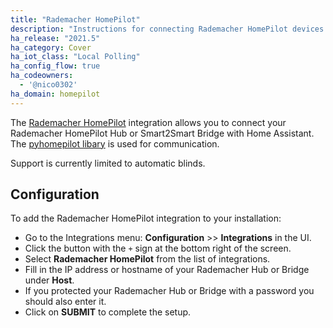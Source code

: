 ```yaml
---
title: "Rademacher HomePilot"
description: "Instructions for connecting Rademacher HomePilot devices."
ha_release: "2021.5"
ha_category: Cover
ha_iot_class: "Local Polling"
ha_config_flow: true
ha_codeowners:
  - '@nico0302'
ha_domain: homepilot
---
```


The [Rademacher HomePilot](https://www.rademacher.de/smart-home/produkte/homepilot) integration allows you to connect your Rademacher HomePilot Hub or Smart2Smart Bridge with Home Assistant.
The [pyhomepilot libary](https://github.com/Nico0302/pyhomepilot) is used for communication.

Support is currently limited to automatic blinds.

## Configuration

To add the Rademacher HomePilot integration to your installation:

- Go to the Integrations menu: **Configuration** >> **Integrations** in the UI.
- Click the button with the `+` sign at the bottom right of the screen.
- Select **Rademacher HomePilot** from the list of integrations.
- Fill in the IP address or hostname of your Rademacher Hub or Bridge under **Host**.
- If you protected your Rademacher Hub or Bridge with a password you should also enter it.
- Click on **SUBMIT** to complete the setup.

